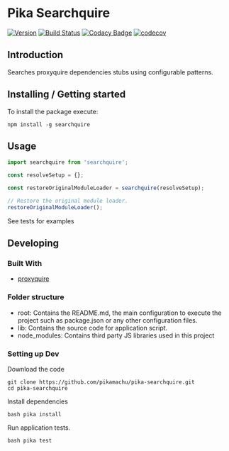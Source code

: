 # Pika Searchquire

[![Version](https://img.shields.io/npm/v/pika-searchquire.svg)](https://npmjs.org/package/pika-searchquire)
[![Build Status](https://img.shields.io/travis/pikamachu/pika-searchquire/master.svg)](https://travis-ci.org/pikamachu/pika-searchquire)
[![Codacy Badge](https://api.codacy.com/project/badge/Grade/7a5d465f487e4f55a8e50e8201cc69b1)](https://www.codacy.com/project/antonio.marin.jimenez/pika-searchquire/dashboard?utm_source=github.com&amp;utm_medium=referral&amp;utm_content=pikamachu/pika-searchquire&amp;utm_campaign=Badge_Grade_Dashboard)
[![codecov](https://codecov.io/gh/pikamachu/pika-searchquire/branch/master/graph/badge.svg)](https://codecov.io/gh/pikamachu/pika-searchquire)

## Introduction

Searches proxyquire dependencies stubs using configurable patterns.

## Installing / Getting started 

To install the package execute:
```
npm install -g searchquire
```

## Usage

```js
import searchquire from 'searchquire';

const resolveSetup = {};

const restoreOriginalModuleLoader = searchquire(resolveSetup);

// Restore the original module loader.
restoreOriginalModuleLoader();
```

See tests for examples



## Developing 
 
### Built With
* [proxyquire](https://github.com/oclif/oclif)

### Folder structure
* root: Contains the README.md, the main configuration to execute the project such as package.json or any other configuration files.
* lib: Contains the source code for application script.
* node_modules: Contains third party JS libraries used in this project

### Setting up Dev

Download the code
```
git clone https://github.com/pikamachu/pika-searchquire.git
cd pika-searchquire
```

Install dependencies
```
bash pika install
```

Run application tests.
```
bash pika test
```

